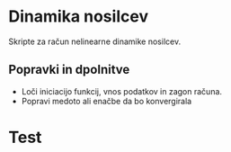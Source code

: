 # Dinamika nosilcev
Skripte za račun nelinearne dinamike nosilcev.

## Popravki in dpolnitve
- Loči iniciacijo funkcij, vnos podatkov in zagon računa.
- Popravi medoto ali enačbe da bo konvergirala

# Test
